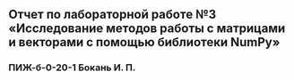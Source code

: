 ## Отчет по лабораторной работе №3 «Исследование методов работы с матрицами и векторами с помощью библиотеки NumPy»
### ПИЖ-б-0-20-1 Бокань И. П.
